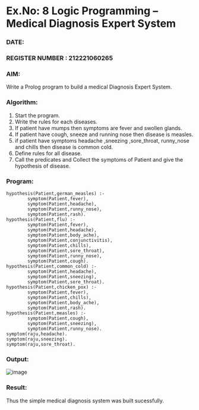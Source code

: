 # Ex.No: 8  Logic Programming –  Medical Diagnosis Expert System
### DATE:                                                                            
### REGISTER NUMBER : 212221060265
### AIM: 
Write a Prolog program to build a medical Diagnosis Expert System.
###  Algorithm:
1. Start the program.
2. Write the rules for each diseases.
3. If patient have mumps then symptoms are fever and swollen glands.
4. If patient have cough, sneeze and running nose then disease is measles.
5. if patient have symptoms headache ,sneezing ,sore_throat, runny_nose and  chills then disease is common cold.
6. Define rules for all disease.
7. Call the predicates and Collect the symptoms of Patient and give the hypothesis of disease.
        

### Program:

    hypothesis(Patient,german_measles) :-
            symptom(Patient,fever),
            symptom(Patient,headache),
            symptom(Patient,runny_nose),
            symptom(Patient,rash).
    hypothesis(Patient,flu) :-
            symptom(Patient,fever),
            symptom(Patient,headache),
            symptom(Patient,body_ache),
            symptom(Patient,conjunctivitis),
            symptom(Patient,chills),
            symptom(Patient,sore_throat),
            symptom(Patient,runny_nose),
            symptom(Patient,cough).
    hypothesis(Patient,common_cold) :-
            symptom(Patient,headache),
            symptom(Patient,sneezing),
            symptom(Patient,sore_throat).
    hypothesis(Patient,chicken_pox) :-
            symptom(Patient,fever),
            symptom(Patient,chills),
            symptom(Patient,body_ache),
            symptom(Patient,rash).
    hypothesis(Patient,measles) :-
            symptom(Patient,cough),
            symptom(Patient,sneezing),
            symptom(Patient,runny_nose).
    symptom(raju,headache).
    symptom(raju,sneezing).
    symptom(raju,sore_throat).


### Output:

![image](https://github.com/Shaiksushma123/AI_Lab_2023-24/assets/159005642/31fd3612-a285-4ac5-bb10-17afbd2e47cf)


### Result:
Thus the simple medical diagnosis system was built sucessfully.
